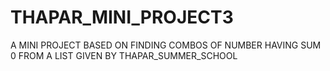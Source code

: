 # THAPAR_MINI_PROJECT3
A MINI PROJECT BASED ON FINDING COMBOS OF NUMBER HAVING SUM 0 FROM A LIST GIVEN BY THAPAR_SUMMER_SCHOOL
